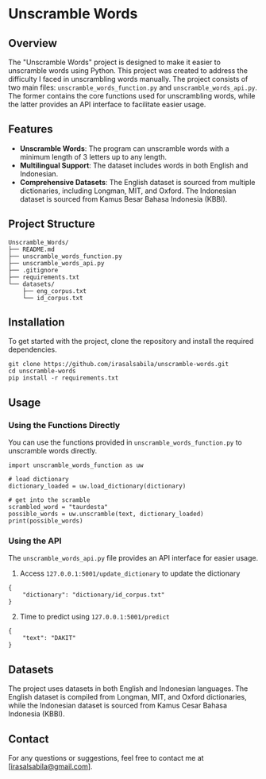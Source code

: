 # Unscramble Words

## Overview

The "Unscramble Words" project is designed to make it easier to unscramble words using Python. This project was created to address the difficulty I faced in unscrambling words manually. The project consists of two main files: `unscramble_words_function.py` and `unscramble_words_api.py`. The former contains the core functions used for unscrambling words, while the latter provides an API interface to facilitate easier usage.

## Features

- **Unscramble Words**: The program can unscramble words with a minimum length of 3 letters up to any length.
- **Multilingual Support**: The dataset includes words in both English and Indonesian.
- **Comprehensive Datasets**: The English dataset is sourced from multiple dictionaries, including Longman, MIT, and Oxford. The Indonesian dataset is sourced from Kamus Besar Bahasa Indonesia (KBBI).

## Project Structure

```plaintext
Unscramble_Words/
├── README.md
├── unscramble_words_function.py
├── unscramble_words_api.py
├── .gitignore
├── requirements.txt
└── datasets/
    ├── eng_corpus.txt
    └── id_corpus.txt
```
## Installation
To get started with the project, clone the repository and install the required dependencies.

```
git clone https://github.com/irasalsabila/unscramble-words.git
cd unscramble-words
pip install -r requirements.txt
```

## Usage
### Using the Functions Directly

You can use the functions provided in `unscramble_words_function.py` to unscramble words directly.

```
import unscramble_words_function as uw

# load dictionary
dictionary_loaded = uw.load_dictionary(dictionary)

# get into the scramble
scrambled_word = "taurdesta"
possible_words = uw.unscramble(text, dictionary_loaded)
print(possible_words)
```

### Using the API
The `unscramble_words_api.py` file provides an API interface for easier usage.

1. Access `127.0.0.1:5001/update_dictionary` to update the dictionary
```
{
    "dictionary": "dictionary/id_corpus.txt"
}
```

2. Time to predict using `127.0.0.1:5001/predict`
```
{
    "text": "DAKIT"
}
```

## Datasets
The project uses datasets in both English and Indonesian languages. The English dataset is compiled from Longman, MIT, and Oxford dictionaries, while the Indonesian dataset is sourced from Kamus Cesar Bahasa Indonesia (KBBI).

## Contact
For any questions or suggestions, feel free to contact me at [irasalsabila@gmail.com].